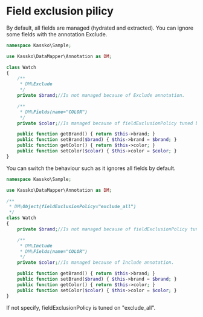 Field exclusion pilicy
===================

By default, all fields are managed (hydrated and extracted). You can ignore some fields with the annotation Exclude.

```php
namespace Kassko\Sample;

use Kassko\DataMapper\Annotation as DM;

class Watch
{
    /**
     * DM\Exclude
     */
    private $brand;//Is not managed because of Exclude annotation.

    /**
     * DM\Fields(name="COLOR")
     */
    private $color;//Is managed because of fieldExclusionPolicy tuned by default to "include_all".

    public function getBrand() { return $this->brand; }
    public function setBrand($brand) { $this->brand = $brand; }
    public function getColor() { return $this->color; }
    public function setColor($color) { $this->color = $color; }
}
```

You can switch the behaviour such as it ignores all fields by default.

```php
namespace Kassko\Sample;

use Kassko\DataMapper\Annotation as DM;

/**
 * DM\Object(fieldExclusionPolicy="exclude_all")
 */
class Watch
{
    private $brand;//Is not managed because of fieldExclusionPolicy tuned to "exclude_all".

    /**
     * DM\Include
     * DM\Fields(name="COLOR")
     */
    private $color;//Is managed because of Include annotation.

    public function getBrand() { return $this->brand; }
    public function setBrand($brand) { $this->brand = $brand; }
    public function getColor() { return $this->color; }
    public function setColor($color) { $this->color = $color; }
}
``` 

If not specify, fieldExclusionPolicy is tuned on "exclude_all".